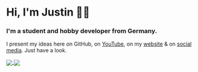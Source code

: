 # Hi, I'm Justin 👋🏼

### I'm a student and hobby developer from Germany.

I present my ideas here on GitHub, on [YouTube](https://www.youtube.com/channel/UCP0wi4FKWdNAlr0N0rnrnow), on my [website](https://logischesalpaka.github.io) & on [social media](https://twitter.com/logischesalpaka). Just have a look.
 
  
<a href="https://github.com/LogischesAlpakat">
  <img align="center" src="https://github-readme-stats.vercel.app/api/top-langs/?username=logischesalpaka&layout=compact&langs_count=10" />
</a>
<a href="https://github.com/LogischesAlpaka">
  <img align="center" src="https://github-readme-stats.vercel.app/api?username=logischesalpaka&show_icons=true&count_private=true" />
</a>

